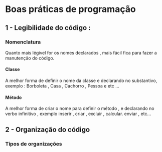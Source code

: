 # Boas práticas de programação 


## 1 - Legibilidade do código : 

### Nomenclatura

<p> Quanto mais légivel for os nomes declarados , mais fácil fica para fazer a manutenção do código. </p>

#### Classe 
 
<p> A melhor forma de definir o nome da classe e declarando no substantivo, exemplo : Borboleta , Casa , Cachorro , Pessoa e etc ... </p>

#### Método 

<p> A melhor forma de criar o nome para definir o método , e declarando no verbo infinitivo , exemplo  inserir , criar , excluir , calcular. enviar , etc... </p>

## 2 - Organização do código 

### Tipos de organizações 